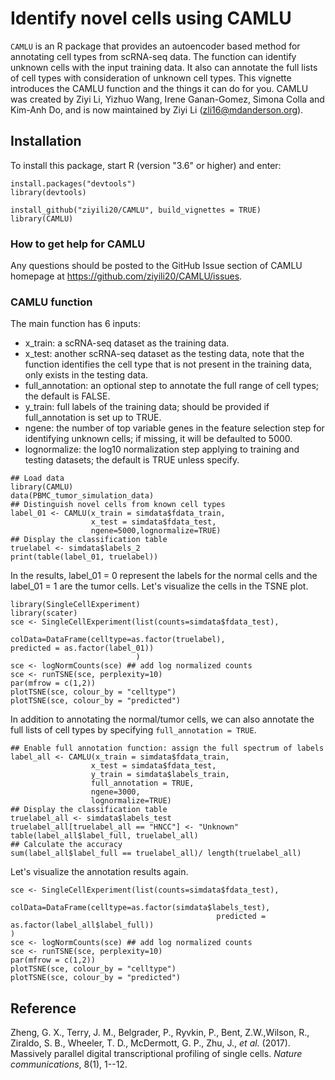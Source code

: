# Identify novel cells using CAMLU

`CAMLU` is an R package that provides an autoencoder based method for annotating cell types from scRNA-seq data. The function can identify unknown cells with the input training data. It also can annotate the full lists of cell types with consideration of unknown cell types. This vignette introduces the CAMLU function and the things it can do for you. CAMLU was created by Ziyi Li, Yizhuo Wang, Irene Ganan-Gomez, Simona Colla and Kim-Anh Do, and is now maintained by Ziyi Li (zli16@mdanderson.org).


## Installation


To install this package, start R (version "3.6" or higher) and enter:

```{r install, message=FALSE, warning=FALSE}
install.packages("devtools")
library(devtools)

install_github("ziyili20/CAMLU", build_vignettes = TRUE)
library(CAMLU)
```

### How to get help for CAMLU

Any questions should be posted
to the GitHub Issue section of CAMLU
homepage at https://github.com/ziyili20/CAMLU/issues.

### CAMLU function

The main function has 6 inputs:

-   x_train: a scRNA-seq dataset as the training data.
-   x_test: another scRNA-seq dataset as the testing data, note that the function identifies the cell type that is not present in the training data, only exists in the testing data.
-   full_annotation: an optional step to annotate the full range of cell types; the default is FALSE.
-   y\_train: full labels of the training data; should be provided if full_annotation is set up to TRUE.
-   ngene: the number of top variable genes in the feature selection step for identifying unknown cells; if missing, it will be defaulted to 5000.
-   lognormalize: the log10 normalization step applying to training and testing datasets; the default is TRUE unless specify.


```{r run1, eval = TRUE, message = FALSE}
## Load data
library(CAMLU)
data(PBMC_tumor_simulation_data)
## Distinguish novel cells from known cell types
label_01 <- CAMLU(x_train = simdata$fdata_train,
                  x_test = simdata$fdata_test,
                  ngene=5000,lognormalize=TRUE)
## Display the classification table
truelabel <- simdata$labels_2
print(table(label_01, truelabel))
```

In the results, label\_01 = 0 represent the labels for the normal cells and the label\_01 = 1 are the tumor cells. Let's visualize the cells in the TSNE plot.

```{r start, message = TRUE}
library(SingleCellExperiment)
library(scater)
sce <- SingleCellExperiment(list(counts=simdata$fdata_test),
                            colData=DataFrame(celltype=as.factor(truelabel),
predicted = as.factor(label_01))
                            )
sce <- logNormCounts(sce) ## add log normalized counts
sce <- runTSNE(sce, perplexity=10)
par(mfrow = c(1,2))
plotTSNE(sce, colour_by = "celltype")
plotTSNE(sce, colour_by = "predicted")
```

In addition to annotating the normal/tumor cells, we can also annotate the full lists of cell types by specifying `full_annotation = TRUE`. 

```{r full, message=TRUE, fig.height=5, fig.width=7}
## Enable full annotation function: assign the full spectrum of labels
label_all <- CAMLU(x_train = simdata$fdata_train,
                  x_test = simdata$fdata_test,
                  y_train = simdata$labels_train,
                  full_annotation = TRUE,
                  ngene=3000,
                  lognormalize=TRUE)
## Display the classification table
truelabel_all <- simdata$labels_test
truelabel_all[truelabel_all == "HNCC"] <- "Unknown"
table(label_all$label_full, truelabel_all)
## Calculate the accuracy
sum(label_all$label_full == truelabel_all)/ length(truelabel_all)
```
Let's visualize the annotation results again.

```{r vis2, message = TRUE}
sce <- SingleCellExperiment(list(counts=simdata$fdata_test),
                            colData=DataFrame(celltype=as.factor(simdata$labels_test),
                                              predicted = as.factor(label_all$label_full))
)
sce <- logNormCounts(sce) ## add log normalized counts
sce <- runTSNE(sce, perplexity=10)
par(mfrow = c(1,2))
plotTSNE(sce, colour_by = "celltype")
plotTSNE(sce, colour_by = "predicted")

```
## Reference

Zheng, G. X., Terry, J. M., Belgrader, P., Ryvkin, P., Bent, Z.W.,Wilson, R., Ziraldo, S. B., Wheeler, T. D., McDermott, G. P., Zhu, J., *et al.* (2017). Massively parallel digital transcriptional profiling of single cells. *Nature communications*, 8(1), 1--12.


